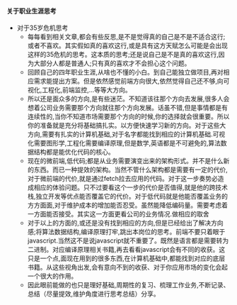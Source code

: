 #### 关于职业生涯思考
- 对于35岁危机思考
  - 每每看到相关文章,都会有些反思,是不是觉得真的自己是不是不适合这行;或者不喜欢。其实假如真的喜欢这行,或是具有这方天赋怎么可能是会出现这样的35危机的思考。这本质的思考;还是说自己是不是真的喜欢这行,因为大部分人都是普通人;只有真的喜欢才不会担心这个问题。
  - 回顾自己的四年职业生涯,从啥也不懂的小白。到自己能独立做项目,再对相应需求能提出方案。但是依然感觉前端方向很大,依然觉得自己还不够,向可视化,工程化,前端监控,...等等大方向。
  - 所以还是面众多的方向,是有些迷茫。不知道该往那个方向去发展,很多人会想着公司业务需要那个方向就往那个方向发展。话虽不错,但是事情都是有连续性的,当你不知道市场需要那个方向的时候,你的选择就会很重要。所以你的准备就是充分将基础搞扎实。以方便快速学习新的方向。对于这些大方向,需要有扎实的计算机基础,对于名字都能找到相应的计算机基础.可视化需要图形学,工程化需要编译原理,但是数学,英语都是不可避免的,算法数据结构都是能优化代码的核心。
  - 现在的微前端,低代码;都是从业务需要演变出来的架构形式。并不是什么新的东西。而已一种提效的架构。当然不管什么架构都是需要有一定的代价,对于微前端的代价,就是通过fetch拉去应用的代码。对于这一步奏势必造成相应的体验问题。只不过要看这个一步的代价是否值得,就是他的跨技术栈,独立开发等优点能否覆盖它的代价。对于低代码就是他能否覆盖业务的方方面面,对于维护成本的增加能否忍受。虽然能降低编码量。需要考虑着一方面能否接受。其实这一方面更看公司的业务情况.做相应的取舍
  - 对于以上的方面的,或还是没有找到相应的方向,但是已经给出了解决方向感;将算法数据结构,编译原理打牢,跳出本岗位的思考。前端不要只着眼于javascript.当然这不是说javascript就不重要了。既然是语言都是需要转为二进制。对应编译原理相关书籍,再去看看javascript会有不同的收获。这只是一个点,面现在用到的很多东西,在计算机基础中,都能找到对应的底层书籍。从这些视角出发,会有意向不到的收获、对于你应用市场的变化会起一个很大的作用。
  - 因此眼前能做的也只是理好基础,周期性的复习、梳理工作业务,不断记录、总结（尽量提效,维护角度进行思考总结）分享。